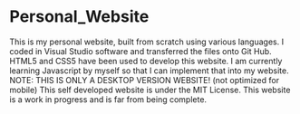 # Personal_Website
This is my personal website, built from scratch using various languages. I coded in Visual Studio software and transferred the files onto Git Hub.
HTML5 and CSS5 have been used to develop this website. I am currently learning Javascript by myself so that I can implement that into my website.
NOTE: THIS IS ONLY A DESKTOP VERSION WEBSITE! (not optimized for mobile)
This self developed website is under the MIT License.
This website is a work in progress and is far from being complete.
